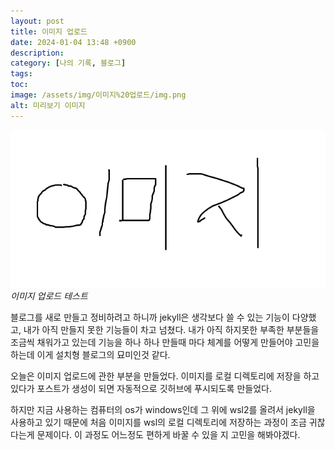 ```yaml
---
layout: post
title: 이미지 업로드
date: 2024-01-04 13:48 +0900
description: 
category: [나의 기록, 블로그]
tags: 
toc: 
image: /assets/img/이미지%20업로드/img.png
alt: 미리보기 이미지
---
```


![img](/assets/img/이미지%20업로드/img.png)
*이미지 업로드 테스트*

블로그를 새로 만들고 정비하려고 하니까 jekyll은 생각보다 쓸 수 있는 기능이 다양했고, 내가 아직 만들지 못한 기능들이 차고 넘쳤다. 내가 아직 하지못한 부족한 부분들을 조금씩 채워가고 있는데 기능을 하나 하나 만들때 마다 체계를 어떻게 만들어야 고민을 하는데 이게 설치형 블로그의 묘미인것 같다. 

오늘은 이미지 업로드에 관한 부분을 만들었다. 이미지를 로컬 디렉토리에 저장을 하고있다가 포스트가 생성이 되면 자동적으로 깃허브에 푸시되도록 만들었다. 

하지만 지금 사용하는 컴퓨터의 os가 windows인데 그 위에 wsl2를 올려서 jekyll을 사용하고 있기 때문에 처음 이미지를 wsl의 로컬 디렉토리에 저장하는 과정이 조금 귀찮다는게 문제이다. 이 과정도 어느정도 편하게 바꿀 수 있을 지 고민을 해봐야겠다. 

